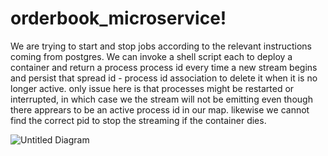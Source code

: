 # orderbook_microservice!

We are trying to start and stop jobs according to the relevant instructions coming from postgres. We can invoke a shell script each to deploy a container and return a process process id every time a new stream begins and persist that spread id - process id association to delete it when it is no longer active. only issue here is that processes might be restarted or interrupted, in which case we the stream will not be emitting even though there apprears to be an active process id in our map. likewise we cannot find the correct pid to stop the streaming if the container dies.

![Untitled Diagram](https://user-images.githubusercontent.com/61313108/229544686-5b85a63c-abf9-462f-b89e-c7e6923f547b.jpg?raw=true)



